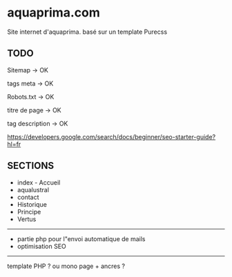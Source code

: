 # aquaprima.com

Site internet d'aquaprima. basé sur un template Purecss

## TODO

Sitemap -> OK

tags meta -> OK

Robots.txt -> OK

titre de page -> OK

tag description -> OK

https://developers.google.com/search/docs/beginner/seo-starter-guide?hl=fr

## SECTIONS

- index - Accueil
- aqualustral
- contact
- Historique
- Principe
- Vertus

---

- partie php pour l"envoi automatique de mails
- optimisation SEO

---

template PHP ? ou mono page + ancres ?
